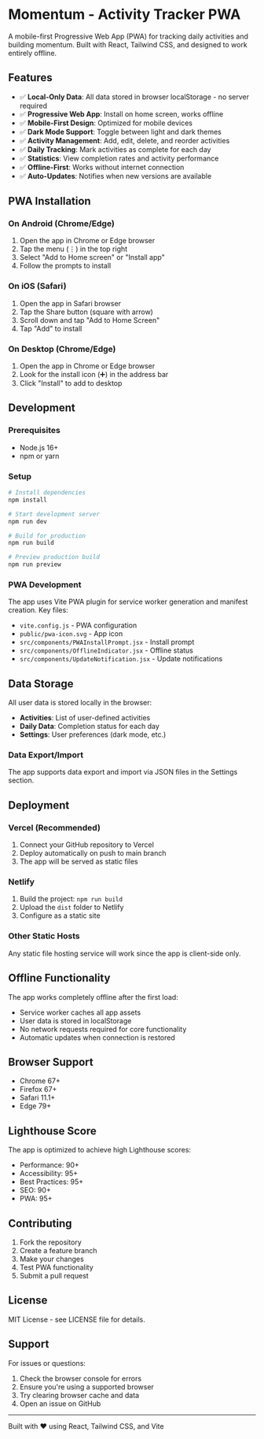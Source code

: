 # Momentum - Activity Tracker PWA

A mobile-first Progressive Web App (PWA) for tracking daily activities and building momentum. Built with React, Tailwind CSS, and designed to work entirely offline.

## Features

- ✅ **Local-Only Data**: All data stored in browser localStorage - no server required
- ✅ **Progressive Web App**: Install on home screen, works offline
- ✅ **Mobile-First Design**: Optimized for mobile devices
- ✅ **Dark Mode Support**: Toggle between light and dark themes
- ✅ **Activity Management**: Add, edit, delete, and reorder activities
- ✅ **Daily Tracking**: Mark activities as complete for each day
- ✅ **Statistics**: View completion rates and activity performance
- ✅ **Offline-First**: Works without internet connection
- ✅ **Auto-Updates**: Notifies when new versions are available

## PWA Installation

### On Android (Chrome/Edge)
1. Open the app in Chrome or Edge browser
2. Tap the menu (⋮) in the top right
3. Select "Add to Home screen" or "Install app"
4. Follow the prompts to install

### On iOS (Safari)
1. Open the app in Safari browser
2. Tap the Share button (square with arrow)
3. Scroll down and tap "Add to Home Screen"
4. Tap "Add" to install

### On Desktop (Chrome/Edge)
1. Open the app in Chrome or Edge browser
2. Look for the install icon (➕) in the address bar
3. Click "Install" to add to desktop

## Development

### Prerequisites
- Node.js 16+ 
- npm or yarn

### Setup
```bash
# Install dependencies
npm install

# Start development server
npm run dev

# Build for production
npm run build

# Preview production build
npm run preview
```

### PWA Development
The app uses Vite PWA plugin for service worker generation and manifest creation. Key files:

- `vite.config.js` - PWA configuration
- `public/pwa-icon.svg` - App icon
- `src/components/PWAInstallPrompt.jsx` - Install prompt
- `src/components/OfflineIndicator.jsx` - Offline status
- `src/components/UpdateNotification.jsx` - Update notifications

## Data Storage

All user data is stored locally in the browser:

- **Activities**: List of user-defined activities
- **Daily Data**: Completion status for each day
- **Settings**: User preferences (dark mode, etc.)

### Data Export/Import
The app supports data export and import via JSON files in the Settings section.

## Deployment

### Vercel (Recommended)
1. Connect your GitHub repository to Vercel
2. Deploy automatically on push to main branch
3. The app will be served as static files

### Netlify
1. Build the project: `npm run build`
2. Upload the `dist` folder to Netlify
3. Configure as a static site

### Other Static Hosts
Any static file hosting service will work since the app is client-side only.

## Offline Functionality

The app works completely offline after the first load:

- Service worker caches all app assets
- User data is stored in localStorage
- No network requests required for core functionality
- Automatic updates when connection is restored

## Browser Support

- Chrome 67+
- Firefox 67+
- Safari 11.1+
- Edge 79+

## Lighthouse Score

The app is optimized to achieve high Lighthouse scores:
- Performance: 90+
- Accessibility: 95+
- Best Practices: 95+
- SEO: 90+
- PWA: 95+

## Contributing

1. Fork the repository
2. Create a feature branch
3. Make your changes
4. Test PWA functionality
5. Submit a pull request

## License

MIT License - see LICENSE file for details.

## Support

For issues or questions:
1. Check the browser console for errors
2. Ensure you're using a supported browser
3. Try clearing browser cache and data
4. Open an issue on GitHub

---

Built with ❤️ using React, Tailwind CSS, and Vite